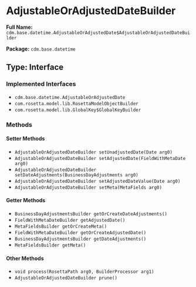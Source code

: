 # AdjustableOrAdjustedDateBuilder

**Full Name:** `cdm.base.datetime.AdjustableOrAdjustedDate$AdjustableOrAdjustedDateBuilder`

**Package:** `cdm.base.datetime`

## Type: Interface

### Implemented Interfaces

- `cdm.base.datetime.AdjustableOrAdjustedDate`
- `com.rosetta.model.lib.RosettaModelObjectBuilder`
- `com.rosetta.model.lib.GlobalKey$GlobalKeyBuilder`

### Methods

#### Setter Methods

- `AdjustableOrAdjustedDateBuilder setUnadjustedDate(Date arg0)`
- `AdjustableOrAdjustedDateBuilder setAdjustedDate(FieldWithMetaDate arg0)`
- `AdjustableOrAdjustedDateBuilder setDateAdjustments(BusinessDayAdjustments arg0)`
- `AdjustableOrAdjustedDateBuilder setAdjustedDateValue(Date arg0)`
- `AdjustableOrAdjustedDateBuilder setMeta(MetaFields arg0)`

#### Getter Methods

- `BusinessDayAdjustmentsBuilder getOrCreateDateAdjustments()`
- `FieldWithMetaDateBuilder getAdjustedDate()`
- `MetaFieldsBuilder getOrCreateMeta()`
- `FieldWithMetaDateBuilder getOrCreateAdjustedDate()`
- `BusinessDayAdjustmentsBuilder getDateAdjustments()`
- `MetaFieldsBuilder getMeta()`

#### Other Methods

- `void process(RosettaPath arg0, BuilderProcessor arg1)`
- `AdjustableOrAdjustedDateBuilder prune()`

